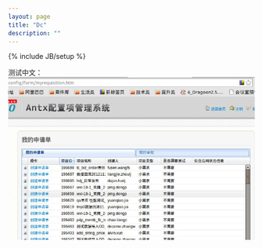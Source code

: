 ```yaml
---
layout: page
title: "Dc"
description: ""
---
```

{% include JB/setup %}

测试中文：
![点菜1](/images/1.jpg)
